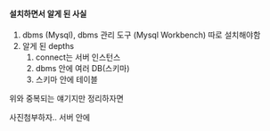 #### 설치하면서 알게 된 사실 
1. dbms (Mysql), dbms 관리 도구 (Mysql Workbench) 따로 설치해야함
2. 알게 된 depths
	1. connect는 서버 인스턴스
	2. dbms 안에 여러 DB(스키마)
	3. 스키마 안에 테이블


위와 중복되는 얘기지만 정리하자면

사진첨부하자..
서버 안에 